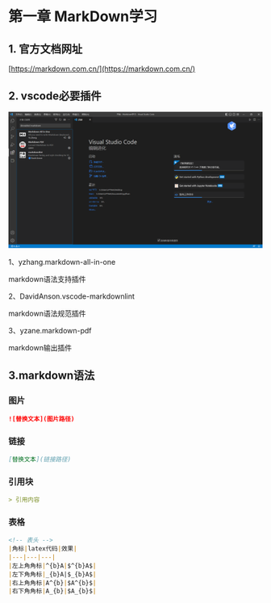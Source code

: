 # 第一章 MarkDown学习

## 1. 官方文档网址

[https://markdown.com.cn/](https://markdown.com.cn/)

## 2. vscode必要插件

![alt text](markdown学习img/vscode必要插件.png)

1、yzhang.markdown-all-in-one

markdown语法支持插件

2、DavidAnson.vscode-markdownlint

markdown语法规范插件

3、yzane.markdown-pdf

markdown输出插件

## 3.markdown语法

### 图片

~~~markdown
![替换文本](图片路径)
~~~

### 链接

~~~markdown
[替换文本](链接路径)
~~~

### 引用块

~~~markdown
> 引用内容
~~~

### 表格

~~~markdown
<!-- 表头 -->
|角标|latex代码|效果|
|---|---|---|
|左上角角标|^{b}A|$^{b}A$|
|左下角角标|_{b}A|$_{b}A$|
|右上角角标|A^{b}|$A^{b}$|
|右下角角标|A_{b}|$A_{b}$|
~~~
